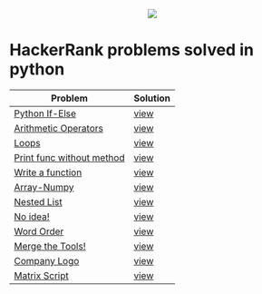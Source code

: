 <p align="center">
  <img src="https://wearetechwomen.com/wp-content/uploads/2019/04/Hacker-Rank.png">
</p>

<h1> HackerRank problems solved in python </h1> 

|   Problem      |   Solution    | 
| -------------  | ------------- |
| [Python If-Else](https://www.hackerrank.com/challenges/py-if-else/problem)  | [view](https://github.com/mariajdab/HackerRank_Python/blob/master/python-if-else/even-odd.py)  |  
| [Arithmetic Operators](https://www.hackerrank.com/challenges/python-arithmetic-operators)  | [view](https://github.com/mariajdab/HackerRank_Python/blob/master/Arithmetic_Operators/arithmetic_operators.py)  |
| [Loops](https://www.hackerrank.com/challenges/python-loops)  | [view](https://github.com/mariajdab/HackerRank_Python/blob/master/Loops/loops.py)  |
| [Print func without method](https://www.hackerrank.com/challenges/python-print)  | [view](https://github.com/mariajdab/HackerRank_Python/blob/master/Print-func/without_s_method.py)  |
| [Write a function](https://www.hackerrank.com/challenges/write-a-function)  | [view](https://github.com/mariajdab/HackerRank_Python/blob/master/Write_func/write-function.py)  |
| [Array-Numpy](https://www.hackerrank.com/challenges/np-arrays)  | [view](https://github.com/mariajdab/HackerRank_Python/blob/master/Arrays/arrays.py) |
|[Nested List](https://www.hackerrank.com/challenges/nested-list/problem) | [view](https://github.com/mariajdab/HackerRank_Python/blob/master/Nested_list/nested_list.py)|
|[No idea!](https://www.hackerrank.com/challenges/no-idea/problem)| [view](https://github.com/mariajdab/HackerRank_Python/blob/master/No_idea!/no-idea.py)|
|[Word Order](https://www.hackerrank.com/challenges/word-order/problem) | [view](https://github.com/mariajdab/HackerRank_Python/blob/master/Word_order/word-order.py)|
|[Merge the Tools!](https://www.hackerrank.com/challenges/merge-the-tools/problem)| [view](https://github.com/mariajdab/HackerRank_Python/blob/master/Merge_tools/merge-tools.py)|
|[Company Logo](https://www.hackerrank.com/challenges/most-commons/problem) | [view](https://github.com/mariajdab/HackerRank_Python/blob/master/Company_logo/company-logo.py)|
|[Matrix Script](https://www.hackerrank.com/challenges/matrix-script/problem) | [view](https://github.com/mariajdab/HackerRank_Python/blob/master/Matrix/matrix_script.py)|

